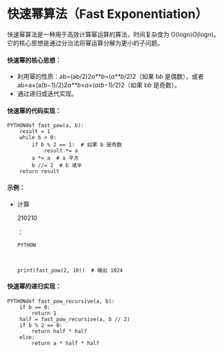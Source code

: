 # **快速幂算法（Fast Exponentiation）**

快速幂算法是一种用于高效计算幂运算的算法，时间复杂度为 O(log⁡n)*O*(log*n*)。它的核心思想是通过分治法将幂运算分解为更小的子问题。

#### **快速幂的核心思想**：

- 利用幂的性质：ab=(ab/2)2*a**b*=(*a**b*/2)2（如果 b*b* 是偶数），或者 ab=a×(a(b−1)/2)2*a**b*=*a*×(*a*(*b*−1)/2)2（如果 b*b* 是奇数）。
- 通过递归或迭代实现。

#### **快速幂的代码实现**：

```
PYTHONdef fast_pow(a, b):
    result = 1
    while b > 0:
        if b % 2 == 1:  # 如果 b 是奇数
            result *= a
        a *= a  # a 平方
        b //= 2  # b 减半
    return result
```

#### **示例**：

- 计算

   

  210210

  ：

  ```
  PYTHON
  
  
  
  print(fast_pow(2, 10))  # 输出 1024
  ```

#### **快速幂的递归实现**：

```
PYTHONdef fast_pow_recursive(a, b):
    if b == 0:
        return 1
    half = fast_pow_recursive(a, b // 2)
    if b % 2 == 0:
        return half * half
    else:
        return a * half * half
```